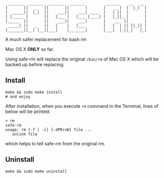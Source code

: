      _______  _______  _______  _______         ______    __   __ 
    |       ||   _   ||       ||       |       |    _ |  |  |_|  |
    |  _____||  |_|  ||    ___||    ___| ____  |   | ||  |       |
    | |_____ |       ||   |___ |   |___ |____| |   |_||_ |       |
    |_____  ||       ||    ___||    ___|       |    __  ||       |
     _____| ||   _   ||   |    |   |___        |   |  | || ||_|| |
    |_______||__| |__||___|    |_______|       |___|  |_||_|   |_|

A much safer replacement for bash rm

Mac OS X **ONLY** so far.

Using safe-rm will replace the original `/bin/rm` of Mac OS X which will be backed up before replacing.

Install
----
	make && sudo make install
	# and enjoy
	
After installation, when you execute `rm` command in the Terminal, lines of below will be printed:

	> rm
	safe-rm
	usage: rm [-f | -i] [-dPRrvW] file ...
       unlink file

which helps to tell safe-rm from the original rm.
	
Uninstall
----
	make && sudo make uninstall